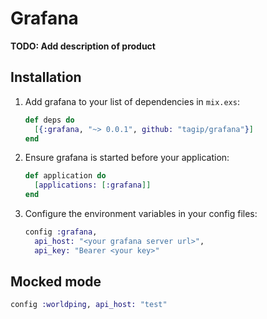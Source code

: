 # Grafana

**TODO: Add description of product**

## Installation

  1. Add grafana to your list of dependencies in `mix.exs`:
     ```elixir
     def deps do
       [{:grafana, "~> 0.0.1", github: "tagip/grafana"}]
     end
     ```

  2. Ensure grafana is started before your application:
     ```elixir
     def application do
       [applications: [:grafana]]
     end
     ```

  3. Configure the environment variables in your config files:
     ```elixir
     config :grafana,
       api_host: "<your grafana server url>",
       api_key: "Bearer <your key>"
     ```

## Mocked mode
  ```elixir
  config :worldping, api_host: "test"
  ```

